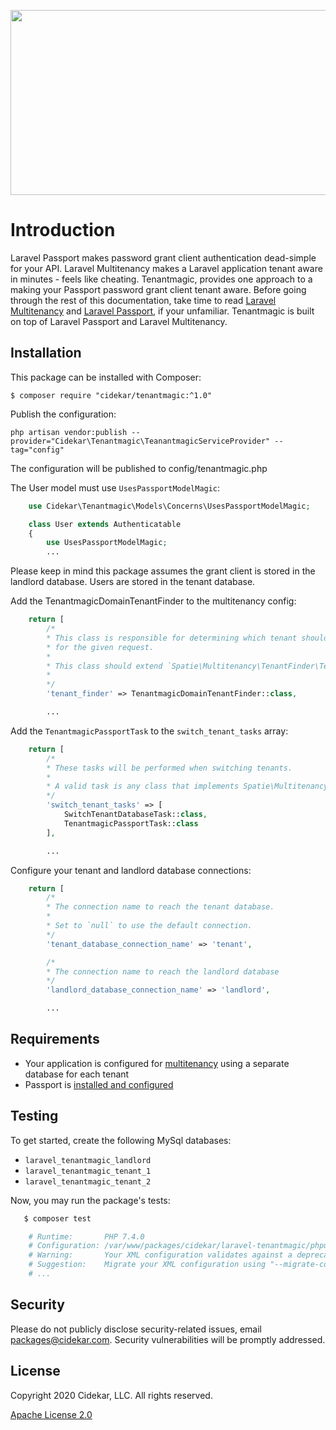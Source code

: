 <p align="center"><img src="https://user-images.githubusercontent.com/4164072/93266709-776d2800-f778-11ea-91a3-a48651b89882.png" width="516.5" height="296"></p>

# Introduction
Laravel Passport makes password grant client authentication dead-simple for your API.  Laravel Multitenancy makes a Laravel application tenant aware in minutes - feels like cheating. Tenantmagic, provides one approach to a making your Passport password grant client tenant aware. Before going through the rest of this documentation, take time to read [Laravel Multitenancy](https://spatie.be/docs/laravel-multitenancy/v1/installation/using-multiple-databases) and [Laravel Passport](https://laravel.com/docs/7.x/passport), if your unfamiliar. Tenantmagic is built on top of Laravel Passport and Laravel Multitenancy.

## Installation
This package can be installed with Composer:

```$ composer require "cidekar/tenantmagic:^1.0"```

Publish the configuration:

```php artisan vendor:publish --provider="Cidekar\Tenantmagic\TeanantmagicServiceProvider" --tag="config"```

The configuration will be published to config/tenantmagic.php

The User model must use ```UsesPassportModelMagic```:

```php
    use Cidekar\Tenantmagic\Models\Concerns\UsesPassportModelMagic;

    class User extends Authenticatable
    {
        use UsesPassportModelMagic;
        ...

```
Please keep in mind this package assumes the grant client is stored in the landlord database. Users are stored in the tenant database.

Add the TenantmagicDomainTenantFinder to the multitenancy config:

```php
    return [
        /*
        * This class is responsible for determining which tenant should be current
        * for the given request.
        *
        * This class should extend `Spatie\Multitenancy\TenantFinder\TenantFinder`
        *
        */
        'tenant_finder' => TenantmagicDomainTenantFinder::class,

        ...

```

Add the ```TenantmagicPassportTask``` to the ```switch_tenant_tasks``` array:

```php
    return [
        /*
        * These tasks will be performed when switching tenants.
        *
        * A valid task is any class that implements Spatie\Multitenancy\Tasks\SwitchTenantTask
        */
        'switch_tenant_tasks' => [
            SwitchTenantDatabaseTask::class,
            TenantmagicPassportTask::class
        ],

        ...

```

Configure your tenant and landlord database connections:

```php
    return [
        /*
        * The connection name to reach the tenant database.
        *
        * Set to `null` to use the default connection.
        */
        'tenant_database_connection_name' => 'tenant',

        /*
        * The connection name to reach the landlord database
        */
        'landlord_database_connection_name' => 'landlord',

        ...

```

## Requirements
- Your application is configured for [multitenancy](https://spatie.be/docs/laravel-multitenancy/v1/installation/using-multiple-databases) using a separate database for each tenant
- Passport is [installed and configured](https://laravel.com/docs/7.x/passport#installation)

## Testing
To get started, create the following MySql databases:

- `laravel_tenantmagic_landlord`
- `laravel_tenantmagic_tenant_1`
- `laravel_tenantmagic_tenant_2`

Now, you may run the package's tests:

``` bash
   $ composer test

    # Runtime:       PHP 7.4.0
    # Configuration: /var/www/packages/cidekar/laravel-tenantmagic/phpunit.xml
    # Warning:       Your XML configuration validates against a deprecated schema.
    # Suggestion:    Migrate your XML configuration using "--migrate-configuration"!
    # ...
```

## Security
Please do not publicly disclose security-related issues, email packages@cidekar.com. Security vulnerabilities will be promptly addressed.

## License
Copyright 2020 Cidekar, LLC. All rights reserved.

[Apache License 2.0](./license.md)
